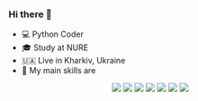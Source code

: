 ### Hi there 👋

- 💻 Python Coder
- 🎓 Study at NURE
- 🇺🇦 Live in Kharkiv, Ukraine
- 🚀 My main skills are
<p align='center'>
  <img src="https://img.shields.io/badge/python%20-%2314354C.svg?&style=for-the-badge&logo=python&logoColor=white" />
  <img src="https://img.shields.io/badge/tensorflow-%23FA7343.svg?&style=for-the-badge&logo=tensorflow&logoColor=white" />
  <img src="https://img.shields.io/badge/keras%20-%23DD0031.svg?&style=for-the-badge&logo=keras&logoColor=white" />
  <img src="https://img.shields.io/badge/scikit--learn-0078D4?logo=scikit-learn&logoColor=white&style=for-the-badge" />
  <img src="https://img.shields.io/badge/docker-%2339457E.svg?&style=for-the-badge&logo=docker&logoColor=white" />
  <img src="https://img.shields.io/badge/django%20-%23092E20.svg?&style=for-the-badge&logo=django&logoColor=white" />
  <img src="https://img.shields.io/badge/postgres-%23316192.svg?&style=for-the-badge&logo=postgresql&logoColor=white" />
</p>
